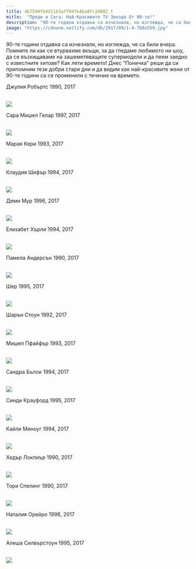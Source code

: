 ```yaml
---
title: 4b7594fb4d11b3aff947e4ba8fc24082_t
mitle:  "Преди и Сега: Най-Красивите TV Звезди От 90-те!"
description: "90-те години отдавна са изчезнали, но изглежда, че са били вчера. Помните ли как се втурвахме вкъщи, за да гледаме любимото ни шоу, да се възхищаваме на зашеметяващите "
image: "https://cdnone.netlify.com/db/2017/09/1-4-760x559.jpg"
---
```


 <p>90-те години отдавна са изчезнали, но изглежда, че са били вчера. Помните ли как се втурвахме вкъщи, за да гледаме любимото ни шоу, да се възхищаваме на зашеметяващите супермодели и да пеем заедно с известните хитове? Как лети времето! Днес “Поничка” реши да си припомним тези добри стари дни и да видим как най-красивите жени от 90-те години са се променили с течение на времето.</p>      <p>Джулия Робъртс 1990, 2017</p> <p> <br/><img src="https://cdnone.netlify.com/db/2017/09/1-4-760x559.jpg"/><br/></p> <p>Сара Мишел Гелар 1997, 2017</p>      <p> <br/><img src="https://cdnone.netlify.com/db/2017/09/2-4-760x524.jpg"/><br/></p> <p>Марая Кери 1993, 2017</p> <p> <br/><img src="https://cdnone.netlify.com/db/2017/09/3-4-760x559.jpg"/><br/></p> <p>Клаудия Шифър 1994, 2017</p>      <p> <br/><img src="https://cdnone.netlify.com/db/2017/09/4-5-760x651.jpg"/><br/></p> <p>Деми Мур 1996, 2017</p> <p> <br/><img src="https://cdnone.netlify.com/db/2017/09/5-2-760x525.jpg"/><br/></p> <p>Елизабет Хърли 1994, 2017</p> <p> <br/><img src="https://cdnone.netlify.com/db/2017/09/6-4-760x467.jpg"/><br/></p> <p>Памела Андерсън 1990, 2017</p>      <p> <br/><img src="https://cdnone.netlify.com/db/2017/09/7-4-760x499.jpg"/><br/></p> <p>Шер 1995, 2017</p> <p> <br/><img src="https://cdnone.netlify.com/db/2017/09/8-5-760x559.jpg"/><br/></p> <p>Шарън Стоун 1992, 2017</p>      <p> <br/><img src="https://cdnone.netlify.com/db/2017/09/9-5-760x499.jpg"/><br/></p> <p>Мишел Пфайфър 1993, 2017</p> <p> <br/><img src="https://cdnone.netlify.com/db/2017/09/10-4-760x499.jpg"/><br/></p> <p>Сандра Бълок 1994, 2017</p> <p> <br/><img src="https://cdnone.netlify.com/db/2017/09/11-4-760x426.jpg"/><br/></p> <p>Синди Крауфорд 1995, 2017</p> <p> <br/><img src="https://cdnone.netlify.com/db/2017/09/12-3-760x559.jpg"/><br/></p> <p>Кайли Миноуг 1994, 2017</p> <p> <br/><img src="https://cdnone.netlify.com/db/2017/09/13-4-760x557.jpg"/><br/></p> <p>Хедър Локлиър 1990, 2017</p> <p> <br/><img src="https://cdnone.netlify.com/db/2017/09/14-4-760x499.jpg"/><br/></p> <p>Тори Спелинг 1990, 2017</p> <p> <br/><img src="https://cdnone.netlify.com/db/2017/09/15-4-760x499.jpg"/><br/></p> <p>Наталия Орейро 1998, 2017</p> <p> <br/><img src="https://cdnone.netlify.com/db/2017/09/16-4-760x499.jpg"/><br/></p> <p>Алиша Силвърстоун 1995, 2017</p> <p> <br/><img src="https://cdnone.netlify.com/db/2017/09/17-3-760x557.jpg"/><br/></p>       